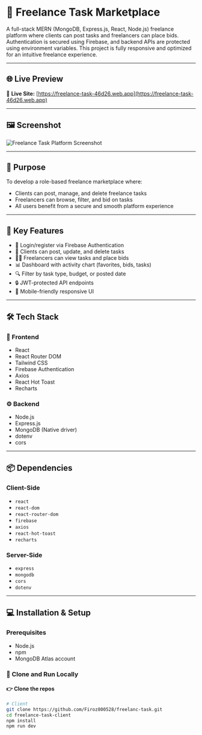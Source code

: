 # 📌 Freelance Task Marketplace

A full-stack MERN (MongoDB, Express.js, React, Node.js) freelance platform where clients can post tasks and freelancers can place bids. Authentication is secured using Firebase, and backend APIs are protected using environment variables. This project is fully responsive and optimized for an intuitive freelance experience.

---

## 🌐 Live Preview

🔗 **Live Site:** [https://freelance-task-46d26.web.app](https://freelance-task-46d26.web.app)   

---

## 🖼️ Screenshot

![Freelance Task Platform Screenshot](https://i.imgur.com/i6Mc7jg.jpeg) 

---

## 🎯 Purpose

To develop a role-based freelance marketplace where:
- Clients can post, manage, and delete freelance tasks
- Freelancers can browse, filter, and bid on tasks
- All users benefit from a secure and smooth platform experience

---

## 🚀 Key Features

- 🔐 Login/register via Firebase Authentication
- 🧾 Clients can post, update, and delete tasks
- 🧑‍💻 Freelancers can view tasks and place bids
- 📊 Dashboard with activity chart (favorites, bids, tasks)
- 🔍 Filter by task type, budget, or posted date
- 🔒 JWT-protected API endpoints
- 📱 Mobile-friendly responsive UI

---

## 🛠️ Tech Stack

### 🎨 Frontend

- React
- React Router DOM
- Tailwind CSS
- Firebase Authentication
- Axios
- React Hot Toast
- Recharts

### ⚙️ Backend

- Node.js
- Express.js
- MongoDB (Native driver)
- dotenv
- cors

---

## 📦 Dependencies

### Client-Side

- `react`  
- `react-dom`  
- `react-router-dom`  
- `firebase`  
- `axios`  
- `react-hot-toast`  
- `recharts`

### Server-Side

- `express`  
- `mongodb`  
- `cors`  
- `dotenv`

---

## 💻 Installation & Setup

### Prerequisites
- Node.js
- npm
- MongoDB Atlas account

### 🔧 Clone and Run Locally

#### 👉 Clone the repos

```bash
# Client
git clone https://github.com/Firoz800528/freelanc-task.git
cd freelance-task-client
npm install
npm run dev
